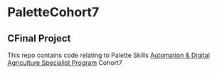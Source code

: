 # PaletteCohort7
## CFinal Project  
This repo contains code relating to Palette Skills [Automation & Digital Agriculture Specialist Program](https://paletteskills.org/agtech) Cohort7
